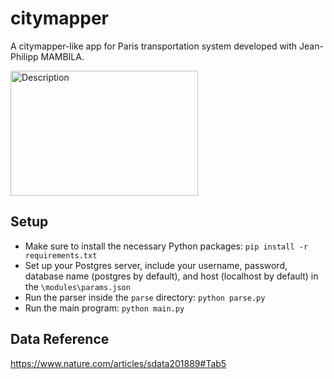 # citymapper

A citymapper-like app for Paris transportation system developed with Jean-Philipp MAMBILA.

<img src="app_icon/parismap.png" alt="Description" width="300" height="200">

## Setup


- Make sure to install the necessary Python packages: `pip install -r requirements.txt`
- Set up your Postgres server, include your username, password, database name (postgres by default), and host (localhost by default) in the `\modules\params.json`
- Run the parser inside the `parse` directory: `python parse.py`
- Run the main program: `python main.py`


## Data Reference 

https://www.nature.com/articles/sdata201889#Tab5